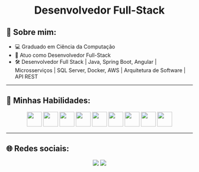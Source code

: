 

<h1 align="center">Desenvolvedor Full-Stack</h1>

## 💬 Sobre mim:

- 💻 Graduado em Ciência da Computação  
- 🚀 Atuo como Desenvolvedor Full-Stack  
- 🛠 Desenvolvedor Full Stack | Java, Spring Boot, Angular | Microsserviços | SQL Server, Docker, AWS | Arquitetura de Software | API REST

---

## 🧠 Minhas Habilidades:

<p align="center">
  <!-- Java -->
<img src="https://cdn.jsdelivr.net/gh/devicons/devicon/icons/java/java-original.svg" height="40"/>

<!-- Spring -->
<img src="https://cdn.jsdelivr.net/gh/devicons/devicon/icons/spring/spring-original.svg" height="40"/>

<!-- React -->
<img src="https://cdn.jsdelivr.net/gh/devicons/devicon/icons/react/react-original.svg" height="40"/>

<!-- Node.js -->
<img src="https://cdn.jsdelivr.net/gh/devicons/devicon/icons/nodejs/nodejs-original.svg" height="40"/>

<!-- Python -->
<img src="https://cdn.jsdelivr.net/gh/devicons/devicon/icons/python/python-original.svg" height="40"/>

<!-- AWS -->
<img src="https://cdn.jsdelivr.net/gh/devicons/devicon/icons/amazonwebservices/amazonwebservices-original.svg" height="40"/>

<!-- SQL Server -->
<img src="https://cdn.jsdelivr.net/gh/devicons/devicon/icons/microsoftsqlserver/microsoftsqlserver-plain.svg" height="40"/>

<!-- PostgreSQL -->
<img src="https://cdn.jsdelivr.net/gh/devicons/devicon/icons/postgresql/postgresql-original.svg" height="40"/>

<!-- Docker -->
<img src="https://cdn.jsdelivr.net/gh/devicons/devicon/icons/docker/docker-original.svg" height="40"/>


  
</p>

---


## 🌐 Redes sociais:

<p align="center">
  <a href="https://www.linkedin.com/in/felipe-do-carmo-69587118b"><img src="https://img.shields.io/badge/LinkedIn-0077B5?style=for-the-badge&logo=linkedin&logoColor=white"/></a>
  <a href="mailto:fcarmo072@gmail.com"><img src="https://img.shields.io/badge/Gmail-D14836?style=for-the-badge&logo=gmail&logoColor=white"/></a>
</p>

